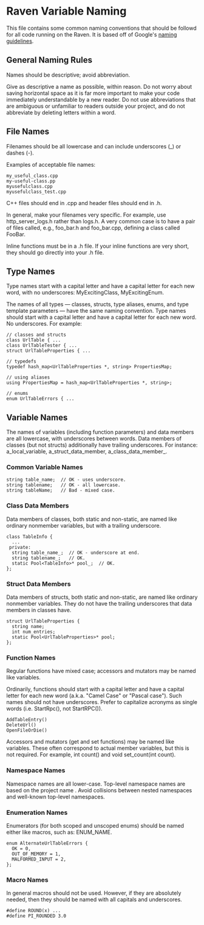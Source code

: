 # Raven Variable Naming

This file contains some common naming conventions that should be followd for all code running on the Raven. It is based off of Google's [naming guidelines](https://google.github.io/styleguide/cppguide.html#Naming).

## General Naming Rules

Names should be descriptive; avoid abbreviation.

Give as descriptive a name as possible, within reason. Do not worry about saving horizontal space as it is far more important to make your code immediately understandable by a new reader. Do not use abbreviations that are ambiguous or unfamiliar to readers outside your project, and do not abbreviate by deleting letters within a word.

## File Names

Filenames should be all lowercase and can include underscores (\_) or dashes (-).

Examples of acceptable file names:

    my_useful_class.cpp
    my-useful-class.pp
    myusefulclass.cpp
    myusefulclass_test.cpp

C++ files should end in .cpp and header files should end in .h.

In general, make your filenames very specific. For example, use http\_server_logs.h rather than logs.h. A very common case is to have a pair of files called, e.g., foo\_bar.h and foo_bar.cpp, defining a class called FooBar.

Inline functions must be in a .h file. If your inline functions are very short, they should go directly into your .h file.

## Type Names

Type names start with a capital letter and have a capital letter for each new word, with no underscores: MyExcitingClass, MyExcitingEnum.

The names of all types — classes, structs, type aliases, enums, and type template parameters — have the same naming convention. Type names should start with a capital letter and have a capital letter for each new word. No underscores. For example:

    // classes and structs
    class UrlTable { ...
    class UrlTableTester { ...
    struct UrlTableProperties { ...

    // typedefs
    typedef hash_map<UrlTableProperties *, string> PropertiesMap;

    // using aliases
    using PropertiesMap = hash_map<UrlTableProperties *, string>;

    // enums
    enum UrlTableErrors { ...

## Variable Names

The names of variables (including function parameters) and data members are all lowercase, with underscores between words. Data members of classes (but not structs) additionally have trailing underscores. For instance: a\_local\_variable, a\_struct\_data\_member, a\_class\_data\_member\_.

### Common Variable Names

    string table_name;  // OK - uses underscore.
    string tablename;   // OK - all lowercase.
    string tableName;   // Bad - mixed case.

### Class Data Members

Data members of classes, both static and non-static, are named like ordinary nonmember variables, but with a trailing underscore.

    class TableInfo {
      ...
     private:
      string table_name_;  // OK - underscore at end.
      string tablename_;   // OK.
      static Pool<TableInfo>* pool_;  // OK.
    };

### Struct Data Members

Data members of structs, both static and non-static, are named like ordinary nonmember variables. They do not have the trailing underscores that data members in classes have.

    struct UrlTableProperties {
      string name;
      int num_entries;
      static Pool<UrlTableProperties>* pool;
    };

### Function Names

Regular functions have mixed case; accessors and mutators may be named like variables.

Ordinarily, functions should start with a capital letter and have a capital letter for each new word (a.k.a. "Camel Case" or "Pascal case"). Such names should not have underscores. Prefer to capitalize acronyms as single words (i.e. StartRpc(), not StartRPC()).

    AddTableEntry()
    DeleteUrl()
    OpenFileOrDie()

Accessors and mutators (get and set functions) may be named like variables. These often correspond to actual member variables, but this is not required. For example, int count() and void set_count(int count).

### Namespace Names

Namespace names are all lower-case. Top-level namespace names are based on the project name . Avoid collisions between nested namespaces and well-known top-level namespaces.

### Enumeration Names

Enumerators (for both scoped and unscoped enums) should be named either like macros, such as: ENUM_NAME.

    enum AlternateUrlTableErrors {
      OK = 0,
      OUT_OF_MEMORY = 1,
      MALFORMED_INPUT = 2,
    };

### Macro Names

In general macros should not be used. However, if they are absolutely needed, then they should be named with all capitals and underscores.

    #define ROUND(x) ...
    #define PI_ROUNDED 3.0



